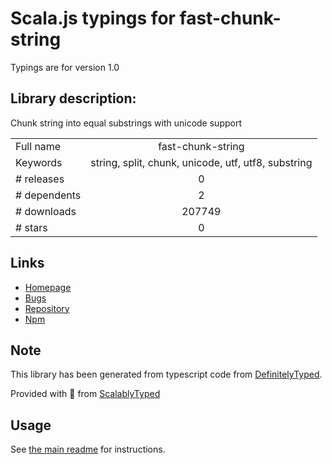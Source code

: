 
# Scala.js typings for fast-chunk-string

Typings are for version 1.0

## Library description:
Chunk string into equal substrings with unicode support

|                    |                 |
| ------------------ | :-------------: |
| Full name          | fast-chunk-string |
| Keywords           | string, split, chunk, unicode, utf, utf8, substring |
| # releases         | 0 |
| # dependents       | 2 |
| # downloads        | 207749 |
| # stars            | 0 |

## Links
- [Homepage](https://github.com/vladgolubev/fast-chunk-string#readme)
- [Bugs](https://github.com/vladgolubev/fast-chunk-string/issues)
- [Repository](https://github.com/vladgolubev/fast-chunk-string)
- [Npm](https://www.npmjs.com/package/fast-chunk-string)
    


## Note
This library has been generated from typescript code from [DefinitelyTyped](https://definitelytyped.org).

Provided with :purple_heart: from [ScalablyTyped](https://github.com/oyvindberg/ScalablyTyped)

## Usage
See [the main readme](../../readme.md) for instructions.


